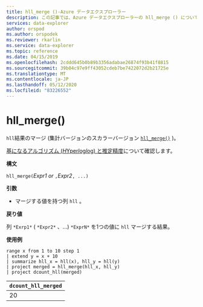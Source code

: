```yaml
---
title: hll_merge ()-Azure データエクスプローラー
description: この記事では、Azure データエクスプローラーの hll_merge () について説明します。
services: data-explorer
author: orspod
ms.author: orspodek
ms.reviewer: rkarlin
ms.service: data-explorer
ms.topic: reference
ms.date: 04/15/2019
ms.openlocfilehash: 2cddd645b0b89b3356adabae26874f93b41f8815
ms.sourcegitcommit: 39b04c97e9ff43052cdeb7be7422072d2b21725e
ms.translationtype: MT
ms.contentlocale: ja-JP
ms.lasthandoff: 05/12/2020
ms.locfileid: "83226552"
---
```

# <a name="hll_merge"></a>hll_merge()

`hll`結果のマージ (集計バージョンのスカラーバージョン [`hll_merge()`](hll-merge-aggfunction.md) )。

[基になるアルゴリズム (*H*Yper*l*og*l*og) と推定精度](dcount-aggfunction.md#estimation-accuracy)について確認します。

**構文**

`hll_merge(`*Expr1 or* `,`*Expr2*`, ...)`

**引数**

* マージする値を持つ列 `hll` 。

**戻り値**

列 `*Exrp1*` ( `*Expr2*` 、...) `*ExprN*` を1つの値に `hll` マージする結果。

**使用例**

<!-- csl: https://help.kusto.windows.net:443/KustoMonitoringPersistentDatabase -->
```kusto
range x from 1 to 10 step 1 
| extend y = x + 10
| summarize hll_x = hll(x), hll_y = hll(y)
| project merged = hll_merge(hll_x, hll_y)
| project dcount_hll(merged)
```

|`dcount_hll_merged`|
|---|
|20|
